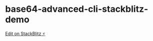 # base64-advanced-cli-stackblitz-demo

[Edit on StackBlitz ⚡️](https://stackblitz.com/edit/base64-advanced-cli)
